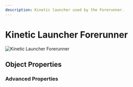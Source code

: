 ```yaml
---
description: Kinetic launcher used by the Forerunner.
---
```


# Kinetic Launcher Forerunner

![Kinetic Launcher Forerunner](../../../.gitbook/assets/images/objects/gameplay/launchers-lifts/kinetic-launcher-forerunner.png)

## Object Properties

### Advanced Properties
